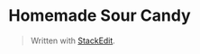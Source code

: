 # Homemade Sour Candy

> Written with [StackEdit](https://stackedit.io/).
<!--stackedit_data:
eyJoaXN0b3J5IjpbODAxODQ5OTI1XX0=
-->